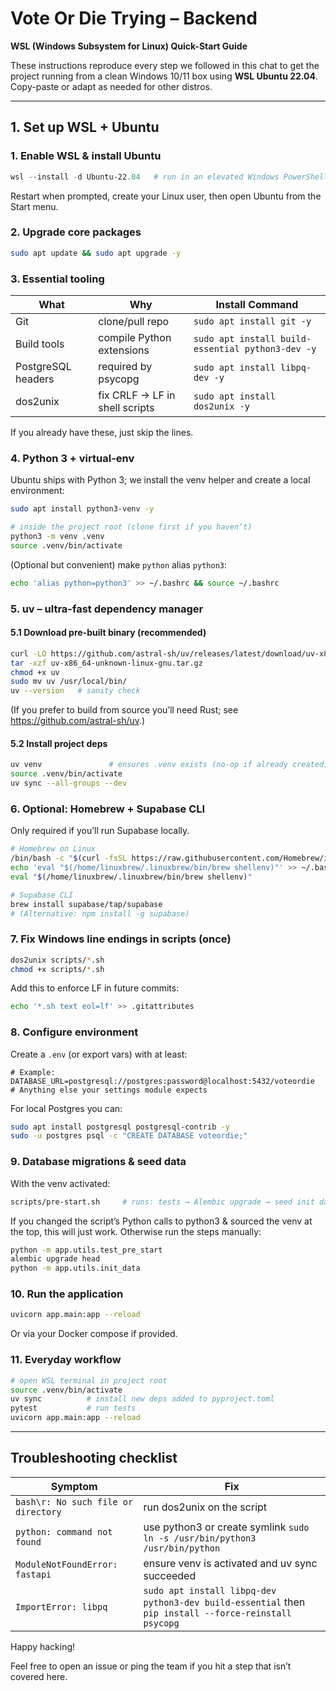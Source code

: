 # Vote Or Die Trying – Backend
**WSL (Windows Subsystem for Linux) Quick-Start Guide**

These instructions reproduce every step we followed in this chat to get the project running from a clean Windows 10/11 box using **WSL Ubuntu 22.04**.  
Copy-paste or adapt as needed for other distros.

---

## 1. Set up WSL + Ubuntu

### 1. Enable WSL & install Ubuntu

```powershell
wsl --install -d Ubuntu-22.04   # run in an elevated Windows PowerShell
```
Restart when prompted, create your Linux user, then open Ubuntu from the Start menu.

### 2. Upgrade core packages

```bash
sudo apt update && sudo apt upgrade -y
```

### 3. Essential tooling

| What              | Why                          | Install Command                          |
|-------------------|------------------------------|------------------------------------------|
| Git               | clone/pull repo              | `sudo apt install git -y`                |
| Build tools       | compile Python extensions    | `sudo apt install build-essential python3-dev -y` |
| PostgreSQL headers| required by psycopg          | `sudo apt install libpq-dev -y`          |
| dos2unix          | fix CRLF → LF in shell scripts | `sudo apt install dos2unix -y`         |

If you already have these, just skip the lines.

### 4. Python 3 + virtual-env

Ubuntu ships with Python 3; we install the venv helper and create a local environment:

```bash
sudo apt install python3-venv -y

# inside the project root (clone first if you haven’t)
python3 -m venv .venv
source .venv/bin/activate
```

(Optional but convenient) make `python` alias `python3`:

```bash
echo 'alias python=python3' >> ~/.bashrc && source ~/.bashrc
```

### 5. uv – ultra-fast dependency manager

#### 5.1 Download pre-built binary (recommended)

```bash
curl -LO https://github.com/astral-sh/uv/releases/latest/download/uv-x86_64-unknown-linux-gnu.tar.gz
tar -xzf uv-x86_64-unknown-linux-gnu.tar.gz
chmod +x uv
sudo mv uv /usr/local/bin/
uv --version   # sanity check
```
(If you prefer to build from source you’ll need Rust; see https://github.com/astral-sh/uv.)

#### 5.2 Install project deps

```bash
uv venv               # ensures .venv exists (no-op if already created)
source .venv/bin/activate
uv sync --all-groups --dev
```

### 6. Optional: Homebrew + Supabase CLI
Only required if you’ll run Supabase locally.

```bash
# Homebrew on Linux
/bin/bash -c "$(curl -fsSL https://raw.githubusercontent.com/Homebrew/install/HEAD/install.sh)"
echo 'eval "$(/home/linuxbrew/.linuxbrew/bin/brew shellenv)"' >> ~/.bashrc
eval "$(/home/linuxbrew/.linuxbrew/bin/brew shellenv)"

# Supabase CLI
brew install supabase/tap/supabase
# (Alternative: npm install -g supabase)
```

### 7. Fix Windows line endings in scripts (once)

```bash
dos2unix scripts/*.sh
chmod +x scripts/*.sh
```
Add this to enforce LF in future commits:

```bash
echo '*.sh text eol=lf' >> .gitattributes
```

### 8. Configure environment

Create a `.env` (or export vars) with at least:

```env
# Example:
DATABASE_URL=postgresql://postgres:password@localhost:5432/voteordie
# Anything else your settings module expects
```

For local Postgres you can:

```bash
sudo apt install postgresql postgresql-contrib -y
sudo -u postgres psql -c "CREATE DATABASE voteordie;"
```

### 9. Database migrations & seed data

With the venv activated:

```bash
scripts/pre-start.sh     # runs: tests → Alembic upgrade → seed init data
```
If you changed the script’s Python calls to python3 & sourced the venv at the top, this will just work.
Otherwise run the steps manually:

```bash
python -m app.utils.test_pre_start
alembic upgrade head
python -m app.utils.init_data
```

### 10. Run the application

```bash
uvicorn app.main:app --reload
```
Or via your Docker compose if provided.

### 11. Everyday workflow

```bash
# open WSL terminal in project root
source .venv/bin/activate
uv sync          # install new deps added to pyproject.toml
pytest           # run tests
uvicorn app.main:app --reload
```

---

## Troubleshooting checklist

| Symptom                                 | Fix                                                                 |
|------------------------------------------|---------------------------------------------------------------------|
| `bash\r: No such file or directory`      | run dos2unix on the script                                          |
| `python: command not found`              | use python3 or create symlink `sudo ln -s /usr/bin/python3 /usr/bin/python` |
| `ModuleNotFoundError: fastapi`           | ensure venv is activated and uv sync succeeded                      |
| `ImportError: libpq`                     | `sudo apt install libpq-dev python3-dev build-essential` then `pip install --force-reinstall psycopg` |

Happy hacking!

Feel free to open an issue or ping the team if you hit a step that isn’t covered here.
